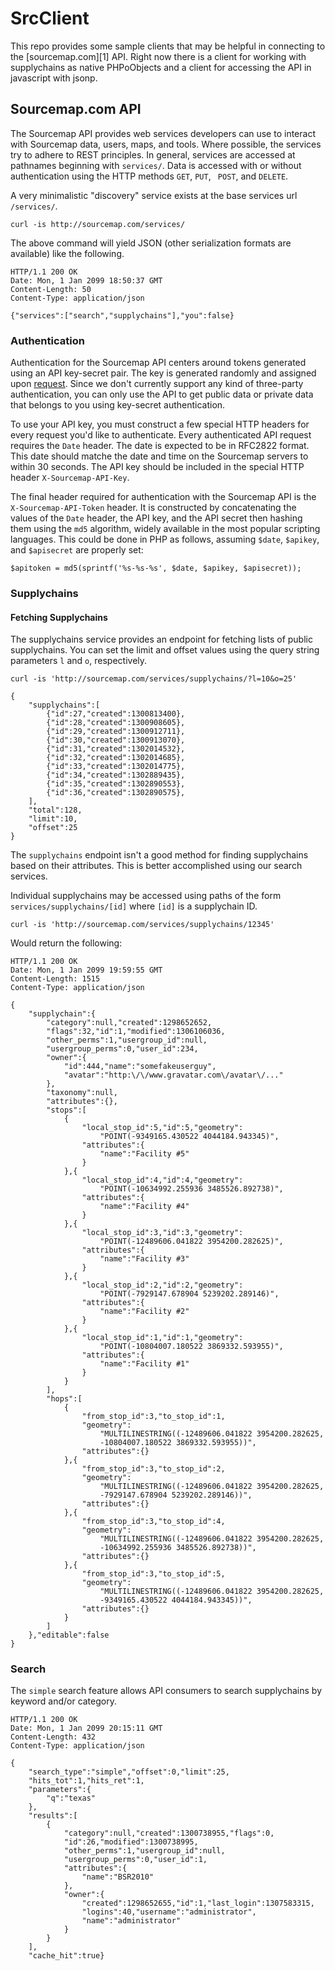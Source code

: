 # SrcClient

This repo provides some sample clients that may be helpful in connecting to the [sourcemap.com][1] API. Right now there is a client for working with supplychains as native PHPoObjects and a client for accessing the API in javascript with jsonp.

## Sourcemap.com API

The Sourcemap API provides web services developers can use to interact with Sourcemap data, users, maps, and tools. Where possible, the services try to adhere to REST principles. In general, services are accessed at pathnames beginning with `services/`. Data is accessed with or without authentication using the HTTP methods `GET`, `PUT`, `
POST`, and `DELETE`.

A very minimalistic "discovery" service exists at the base services url `/services/`.

	curl -is http://sourcemap.com/services/ 

The above command will yield JSON (other serialization formats are available) like the following. 

	HTTP/1.1 200 OK
	Date: Mon, 1 Jan 2099 18:50:37 GMT
	Content-Length: 50
	Content-Type: application/json

	{"services":["search","supplychains"],"you":false}

### Authentication

Authentication for the Sourcemap API centers around tokens generated using an API key-secret pair. The key is generated randomly and assigned upon [request][2]. Since we don't currently support any kind of three-party authentication, you can only use the API to get public data or private data that belongs to you using key-secret authentication. 

To use your API key, you must construct a few special HTTP headers for every request you'd like to authenticate. Every authenticated API request requires the `Date` header. The date is expected to be in RFC2822 format. This date should matche the date and time on the Sourcemap servers to within 30 seconds. The API key should be included in the special HTTP header `X-Sourcemap-API-Key`. 

The final header required for authentication with the Sourcemap API is the ` X-Sourcemap-API-Token` header. It is constructed by concatenating the values of the `Date` header, the API key, and the API secret then hashing them using the `md5` algorithm, widely available in the most popular scripting languages. This could be done in PHP as follows, assuming `$date`, `$apikey`, and `$apisecret` are properly set: 

	$apitoken = md5(sprintf('%s-%s-%s', $date, $apikey, $apisecret));
 
### Supplychains

#### Fetching Supplychains

The supplychains service provides an endpoint for fetching lists of public supplychains. You can set the limit and offset values using the query string parameters `l` and `o`, respectively. 

	curl -is 'http://sourcemap.com/services/supplychains/?l=10&o=25'

	{
	    "supplychains":[
	        {"id":27,"created":1300813400},
	        {"id":28,"created":1300908605},
	        {"id":29,"created":1300912711},
	        {"id":30,"created":1300913070},
	        {"id":31,"created":1302014532},
	        {"id":32,"created":1302014685},
	        {"id":33,"created":1302014775},
	        {"id":34,"created":1302889435},
	        {"id":35,"created":1302890553},
	        {"id":36,"created":1302890575},
	    ],
	    "total":128,
	    "limit":10,
	    "offset":25
	}
 
The `supplychains` endpoint isn't a good method for finding supplychains based on their attributes. This is better accomplished using our search services.

Individual supplychains may be accessed using paths of the form `services/supplychains/[id]` where `[id]` is a supplychain ID.

	curl -is 'http://sourcemap.com/services/supplychains/12345'
 
Would return the following:

	HTTP/1.1 200 OK
	Date: Mon, 1 Jan 2099 19:59:55 GMT
	Content-Length: 1515
	Content-Type: application/json

	{
	    "supplychain":{
	        "category":null,"created":1298652652,
	        "flags":32,"id":1,"modified":1306106036,
	        "other_perms":1,"usergroup_id":null,
	        "usergroup_perms":0,"user_id":234,
	        "owner":{
	            "id":444,"name":"somefakeuserguy",
	            "avatar":"http:\/\/www.gravatar.com\/avatar\/..."
	        },
	        "taxonomy":null,
	        "attributes":{},
	        "stops":[
	            {
	                "local_stop_id":5,"id":5,"geometry":
	                    "POINT(-9349165.430522 4044184.943345)",
	                "attributes":{
	                    "name":"Facility #5"
	                }
	            },{
	                "local_stop_id":4,"id":4,"geometry":
	                    "POINT(-10634992.255936 3485526.892738)",
	                "attributes":{
	                    "name":"Facility #4"
	                }
	            },{
	                "local_stop_id":3,"id":3,"geometry":
	                    "POINT(-12489606.041822 3954200.282625)",
	                "attributes":{
	                    "name":"Facility #3"
	                }
	            },{
	                "local_stop_id":2,"id":2,"geometry":
	                    "POINT(-7929147.678904 5239202.289146)",
	                "attributes":{
	                    "name":"Facility #2"
	                }
	            },{
	                "local_stop_id":1,"id":1,"geometry":
	                    "POINT(-10804007.180522 3869332.593955)",
	                "attributes":{
	                    "name":"Facility #1"
	                }
	            }
	        ],
	        "hops":[
	            {
	                "from_stop_id":3,"to_stop_id":1,
	                "geometry":
	                    "MULTILINESTRING((-12489606.041822 3954200.282625,
	                    -10804007.180522 3869332.593955))",
	                "attributes":{}
	            },{
	                "from_stop_id":3,"to_stop_id":2,
	                "geometry":
	                    "MULTILINESTRING((-12489606.041822 3954200.282625,
	                    -7929147.678904 5239202.289146))",
	                "attributes":{}
	            },{
	                "from_stop_id":3,"to_stop_id":4,
	                "geometry":
	                    "MULTILINESTRING((-12489606.041822 3954200.282625,
	                    -10634992.255936 3485526.892738))",
	                "attributes":{}
	            },{
	                "from_stop_id":3,"to_stop_id":5,
	                "geometry":
	                    "MULTILINESTRING((-12489606.041822 3954200.282625,
	                    -9349165.430522 4044184.943345))",
	                "attributes":{}
	            }
	        ]
	    },"editable":false
	}
 
### Search

The `simple` search feature allows API consumers to search supplychains by keyword and/or category.

	HTTP/1.1 200 OK
	Date: Mon, 1 Jan 2099 20:15:11 GMT
	Content-Length: 432
	Content-Type: application/json

	{
	    "search_type":"simple","offset":0,"limit":25,
	    "hits_tot":1,"hits_ret":1,
	    "parameters":{
	        "q":"texas"
	    },
	    "results":[
	        {
	            "category":null,"created":1300738955,"flags":0,
	            "id":26,"modified":1300738995,
	            "other_perms":1,"usergroup_id":null,
	            "usergroup_perms":0,"user_id":1,
	            "attributes":{
	                "name":"BSR2010"
	            },
	            "owner":{
	                "created":1298652655,"id":1,"last_login":1307583315,
	                "logins":40,"username":"administrator",
	                "name":"administrator"
	            }
	        }
	    ],
	    "cache_hit":true}

[2]: www.sourcemap.com
[2]: mailto:api@sourcemap.com